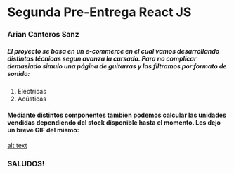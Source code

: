 # Segunda Pre-Entrega React JS
### Arian Canteros Sanz

##### El proyecto se basa en un **e-commerce** en el cual vamos desarrollando distintas técnicas segun avanza la cursada. Para no complicar demasiado simulo una página de guitarras y las filtramos por formato de sonido:
1. Eléctricas
1. Acústicas

#### Mediante distintos componentes tambien podemos calcular las unidades vendidas dependiendo del stock disponible hasta el momento. Les dejo un breve GIF del mismo:

[alt text](./src/assets/AnimationGIF)

### **SALUDOS!**